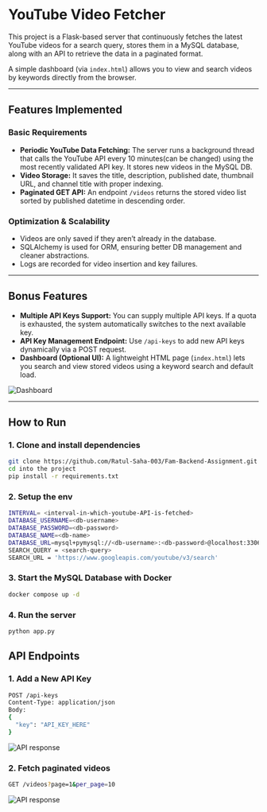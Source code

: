 # YouTube Video Fetcher

This project is a Flask-based server that continuously fetches the latest YouTube videos for a search query, stores them in a MySQL database, along with an API to retrieve the data in a paginated format.

A simple dashboard (via `index.html`) allows you to view and search videos by keywords directly from the browser.

---

## Features Implemented

### Basic Requirements
- **Periodic YouTube Data Fetching:** The server runs a background thread that calls the YouTube API every 10 minutes(can be changed) using the most recently validated API key. It stores new videos in the MySQL DB.
- **Video Storage:** It saves the title, description, published date, thumbnail URL, and channel title with proper indexing.
- **Paginated GET API:** An endpoint `/videos` returns the stored video list sorted by published datetime in descending order.

### Optimization & Scalability
- Videos are only saved if they aren’t already in the database.
- SQLAlchemy is used for ORM, ensuring better DB management and cleaner abstractions.
- Logs are recorded for video insertion and key failures.

---

## Bonus Features

- **Multiple API Keys Support:** You can supply multiple API keys. If a quota is exhausted, the system automatically switches to the next available key.
- **API Key Management Endpoint:** Use `/api-keys` to add new API keys dynamically via a POST request.
- **Dashboard (Optional UI):** A lightweight HTML page (`index.html`) lets you search and view stored videos using a keyword search and default load.

![Dashboard](https://drive.google.com/uc?export=view&id=1O5D7B2-ZHR-18RjdrCR1Euw-02Srv_ed)

---

## How to Run

### 1. Clone and install dependencies
```bash
git clone https://github.com/Ratul-Saha-003/Fam-Backend-Assignment.git
cd into the project
pip install -r requirements.txt
```

### 2. Setup the env
```bash
INTERVAL= <interval-in-which-youtube-API-is-fetched>
DATABASE_USERNAME=<db-username>
DATABASE_PASSWORD=<db-password>
DATABASE_NAME=<db-name>
DATABASE_URL=mysql+pymysql://<db-username>:<db-password>@localhost:3306/<db-name>
SEARCH_QUERY = <search-query>
SEARCH_URL = 'https://www.googleapis.com/youtube/v3/search'
```

### 3. Start the MySQL Database with Docker
```bash
docker compose up -d
```

### 4. Run the server
```bash
python app.py
```

## API Endpoints

### 1. Add a New API Key
```bash
POST /api-keys
Content-Type: application/json
Body: 
{
  "key": "API_KEY_HERE"
}
```

![API response](https://drive.google.com/uc?export=view&id=1FHisdl6fwx5BoejMZpAx0yM4MrcQpvWL)

### 2. Fetch paginated videos
```bash
GET /videos?page=1&per_page=10
```

![API response](https://drive.google.com/uc?export=view&id=1yRl07inHIl-y3HcOg-zNbWMMF_aLj5FF)
